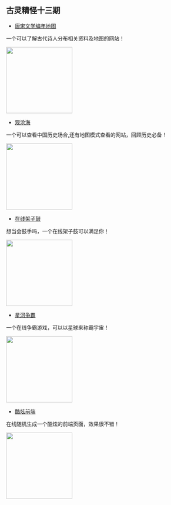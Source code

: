 <!--
 * @Author: your name
 * @Date: 2021-07-06 13:29:44
 * @LastEditTime: 2021-07-06 13:47:46
 * @LastEditors: Please set LastEditors
 * @Description: In User Settings Edit
 * @FilePath: \docsify\docs\articles\fun\f13.md
-->
 古灵精怪十三期
---

- [唐宋文学编年地图](https://sou-yun.cn/MPoetLifeMap.aspx?dt_dapp=1)

一个可以了解古代诗人分布相关资料及地图的网站！

<img width="180px" bor src="//cdn.jsdelivr.net/gh/13160692449/pics-storage/f13120210706.png">

- [观沧海](https://www.ageeye.cn/)

一个可以查看中国历史场合,还有地图模式查看的网站，回顾历史必备！

<img width="180px" bor src="//cdn.jsdelivr.net/gh/13160692449/pics-storage/f13220210706.png">

- [在线架子鼓](http://tool.mkblog.cn/durms/)

想当会鼓手吗，一个在线架子鼓可以满足你！

<img width="180px" bor src="//cdn.jsdelivr.net/gh/13160692449/pics-storage/f13320210706.png">

- [星河争霸](https://solaris.games/#/)

一个在线争霸游戏，可以以星球来称霸宇宙！

<img width="180px" bor src="//cdn.jsdelivr.net/gh/13160692449/pics-storage/f13420210706.png">

- [酷炫前端](https://sharkle.com/)

在线随机生成一个酷炫的前端页面，效果很不错！

<img width="180px" bor src="//cdn.jsdelivr.net/gh/13160692449/pics-storage/f13520210706.png">